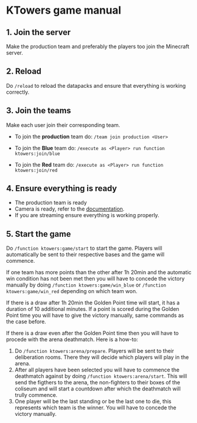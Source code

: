 # KTowers game manual
## 1. Join the server
Make the production team and preferably the players too join the Minecraft server.

## 2. Reload
Do ``/reload`` to reload the datapacks and ensure that everything is working correctly.

## 3. Join the teams
Make each user join their corresponding team.

 - To join the **production** team do: ``/team join production <User>``

- To join the **Blue** team do: ``/execute as <Player> run function ktowers:join/blue``

- To join the **Red** team do: ``/execute as <Player> run function ktowers:join/red``

## 4. Ensure everything is ready
- The production team is ready
- Camera is ready, refer to the [documentation](https://github.com/Kcona/CameraShortcuts).
- If you are streaming ensure everything is working properly.

## 5. Start the game
Do ``/function ktowers:game/start`` to start the game. Players will automatically be sent to their respective bases and the game will commence.

If one team has more points than the other after 1h 20min and the automatic win condition has not been met then you will have to concede the victory manually by doing ``/function ktowers:game/win_blue`` or ``/function ktowers:game/win_red`` depending on which team won.

If there is a draw after 1h 20min the Golden Point time will start, it has a duration of 10 additional minutes. If a point is scored during the Golden Point time you will have to give the victory manually, same commands as the case before.

If there is a draw even after the Golden Point time then you will have to procede with the arena deathmatch. Here is a how-to:

1. Do ``/function ktowers:arena/prepare``. Players will be sent to their deliberation rooms. There they will decide which players will play in the arena.
2. After all players have been selected you will have to commence the deathmatch against by doing ``/function ktowers:arena/start``. This will send the figthers to the arena, the non-fighters to their boxes of the coliseum and will start a countdown after which the deathmatch will trully commence.
3. One player will be the last standing or be the last one to die, this represents which team is the winner. You will have to concede the victory manually.
